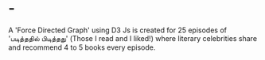 # -
A 'Force Directed Graph'  using D3 Js is created for 25 episodes of 'படித்ததில் பிடித்தது' (Those I read and I liked!) where literary celebrities share and recommend 4 to 5 books every episode.  
